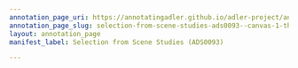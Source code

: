 ```yaml
---
annotation_page_uri: https://annotatingadler.github.io/adler-project/annotations/selection-from-scene-studies-ads0093--canvas-1-theory-and-technique.json
annotation_page_slug: selection-from-scene-studies-ads0093--canvas-1-theory-and-technique
layout: annotation_page
manifest_label: Selection from Scene Studies (ADS0093)

---
```

